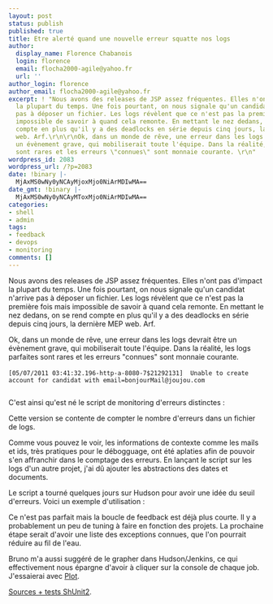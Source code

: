 ```yaml
---
layout: post
status: publish
published: true
title: Etre alerté quand une nouvelle erreur squatte nos logs
author:
  display_name: Florence Chabanois
  login: florence
  email: flocha2000-agile@yahoo.fr
  url: ''
author_login: florence
author_email: flocha2000-agile@yahoo.fr
excerpt: ! "Nous avons des releases de JSP assez fréquentes. Elles n'ont pas d'impact
  la plupart du temps. Une fois pourtant, on nous signale qu'un candidat n'arrive
  pas à déposer un fichier. Les logs révèlent que ce n'est pas la première fois mais
  impossible de savoir à quand cela remonte. En mettant le nez dedans, on se rend
  compte en plus qu'il y a des deadlocks en série depuis cinq jours, la dernière MEP
  web. Arf.\r\n\r\nOk, dans un monde de rêve, une erreur dans les logs devrait être
  un évènement grave, qui mobiliserait toute l'équipe. Dans la réalité, les logs parfaites
  sont rares et les erreurs \"connues\" sont monnaie courante. \r\n"
wordpress_id: 2083
wordpress_url: /?p=2083
date: !binary |-
  MjAxMS0wNy0yNCAyMjoxMjo0NiArMDIwMA==
date_gmt: !binary |-
  MjAxMS0wNy0yNCAyMToxMjo0NiArMDIwMA==
categories:
- shell
- admin
tags:
- feedback
- devops
- monitoring
comments: []
---
```

<p>Nous avons des releases de JSP assez fréquentes. Elles n'ont pas d'impact la plupart du temps. Une fois pourtant, on nous signale qu'un candidat n'arrive pas à déposer un fichier. Les logs révèlent que ce n'est pas la première fois mais impossible de savoir à quand cela remonte. En mettant le nez dedans, on se rend compte en plus qu'il y a des deadlocks en série depuis cinq jours, la dernière MEP web. Arf.</p>
<p>Ok, dans un monde de rêve, une erreur dans les logs devrait être un évènement grave, qui mobiliserait toute l'équipe. Dans la réalité, les logs parfaites sont rares et les erreurs "connues" sont monnaie courante.<br />
<a id="more"></a><a id="more-2083"></a><br />
<code>[05/07/2011 03:41:32.196-http-a-8080-7$21292131] <ERROR> Unable to create account for candidat with email=bonjourMail@joujou.com<br />
</code></p>
<p>C'est ainsi qu'est né le script de monitoring d'erreurs distinctes :</p>
<p><script type="text/javascript" src="https://gist.github.com/1076892.js?file=display.out"></script></p>
<p>Cette version se contente de compter le nombre d'erreurs dans un fichier de logs. </p>
<p><script type="text/javascript" src="https://gist.github.com/1076861.js?file= erreurs_distinctes.sh"></script></p>
<p>Comme vous pouvez le voir, les informations de contexte comme les mails et ids, très pratiques pour le débogguage, ont été aplaties afin de pouvoir s'en affranchir dans le comptage des erreurs. En lançant le script sur les logs d'un autre projet, j'ai dû ajouter les abstractions des dates et documents. </p>
<p>Le script a tourné quelques jours sur Hudson pour avoir une idée du seuil d'erreurs. Voici un exemple d'utilisation :</p>
<p><script type="text/javascript" src="https://gist.github.com/1076892.js?file=exemple.sh"></script></p>
<p>Ce n'est pas parfait mais la boucle de feedback est déjà plus courte. Il y a probablement un peu de tuning à faire en fonction des projets. La prochaine étape serait d'avoir une liste des exceptions connues, que l'on pourrait réduire au fil de l'eau. </p>
<p>Bruno m'a aussi suggéré de le grapher dans Hudson/Jenkins, ce qui effectivement nous épargne d'avoir à cliquer sur la console de chaque job. J'essaierai avec <a href="http://wiki.hudson-ci.org/display/HUDSON/Plot+Plugin">Plot</a>.</p>
<p><a href="https://raw.github.com/figarocms/monitoring/" title="Sources et tests" target="_blank">Sources + tests ShUnit2</a>.</p>

